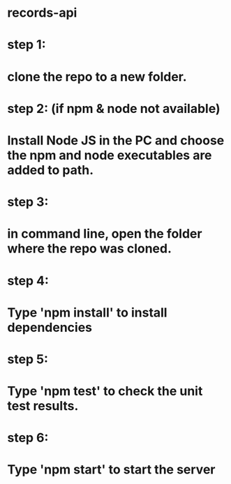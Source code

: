 # records-api
# step 1:
# clone the repo to a new folder.
# step 2: (if npm & node not available)
# Install Node JS in the PC and choose the npm and node executables are added to path.
# step 3:
# in command line, open the folder where the repo was cloned.
# step 4:
# Type 'npm install' to install dependencies
# step 5:
# Type 'npm test' to check the unit test results.
# step 6:
# Type 'npm start' to start the server
